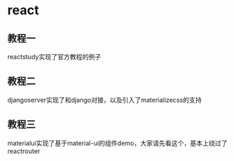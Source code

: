 # react

## 教程一

reactstudy实现了官方教程的例子

## 教程二

djangoserver实现了和django对接，以及引入了materializecss的支持

## 教程三

materialui实现了基于material-ui的组件demo，大家请先看这个，基本上绕过了reactrouter


